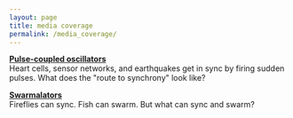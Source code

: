 ```yaml
---
layout: page
title: media coverage
permalink: /media_coverage/
---
```


[**Pulse-coupled oscillators**](http://physics.aps.org/synopsis-for/10.1103/PhysRevLett.115.064101) <br/>
Heart cells, sensor networks, and earthquakes get in sync by firing sudden pulses. What does the "route to synchrony" look like?

[**Swarmalators**](https://phys.org/news/2017-11-mathematician-swarmalators-future-science.html) <br/>
Fireflies can sync. Fish can swarm. But what can sync and swarm?  


